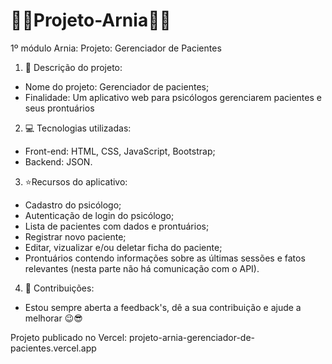 # :blue_book::rocket:Projeto-Arnia:rocket::blue_book:
1º módulo Arnia: Projeto: Gerenciador de Pacientes

1. :page_with_curl: Descrição do projeto:
- Nome do projeto: Gerenciador de pacientes;
- Finalidade: Um aplicativo web para psicólogos gerenciarem pacientes e seus prontuários

2. :computer: Tecnologias utilizadas:
- Front-end: HTML, CSS, JavaScript, Bootstrap;
- Backend: JSON.

3. :star:Recursos do aplicativo:
- Cadastro do psicólogo;
- Autenticação de login do psicólogo;
- Lista de pacientes com dados e prontuários;
- Registrar novo paciente;
- Editar, vizualizar e/ou deletar ficha do paciente;
- Prontuários contendo informações sobre as últimas sessões e fatos relevantes (nesta parte não há comunicação com o API).

4. :mega: Contribuições:
- Estou sempre aberta a feedback's, dê a sua contribuição e ajude a melhorar :wink::sunglasses:

Projeto publicado no Vercel:
projeto-arnia-gerenciador-de-pacientes.vercel.app
